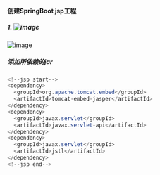 #### 创建SpringBoot jsp工程

##### 1. ![image](https://user-images.githubusercontent.com/42613962/44527612-f1f22780-a719-11e8-8fce-4058d96e1357.png)

![image](https://user-images.githubusercontent.com/42613962/44527652-1221e680-a71a-11e8-89c5-e6f0c055be3c.png)

#####  添加所依赖的jar

```java
<!--jsp start-->
<dependency>
  <groupId>org.apache.tomcat.embed</groupId>
  <artifactId>tomcat-embed-jasper</artifactId>
</dependency>
<dependency>
  <groupId>javax.servlet</groupId>
  <artifactId>javax.servlet-api</artifactId>
</dependency>
<dependency>
  <groupId>javax.servlet</groupId>
  <artifactId>jstl</artifactId>
</dependency>
<!--jsp end-->
```